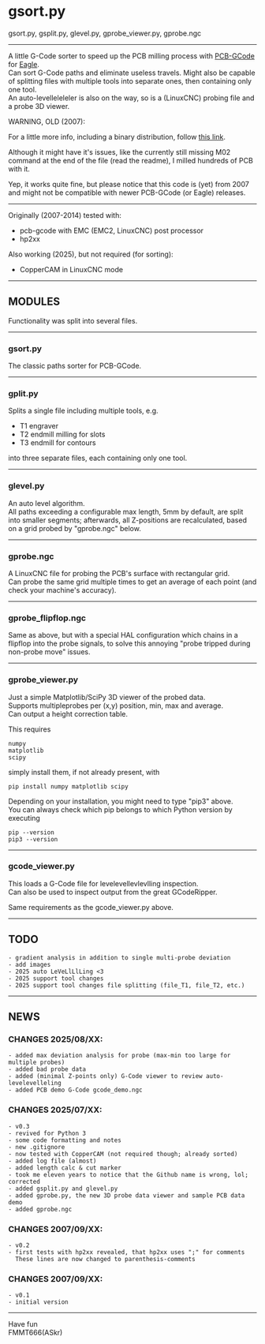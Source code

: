 gsort.py
========
gsort.py, gsplit.py, glevel.py, gprobe_viewer.py, gprobe.ngc

---
A little G-Code sorter to speed up the PCB milling process with [PCB-GCode][1] for [Eagle][2].  
Can sort G-Code paths and eliminate useless travels. Might also be capable of splitting files
with multiple tools into separate ones, then containing only one tool.  
An auto-levelleleleler is also on the way, so is a (LinuxCNC) probing file and a probe 3D viewer.


WARNING, OLD (2007):

For a little more info, including a binary distribution, follow [this link][3]. 

Although it might have it's issues, like the currently still missing M02 command at the end of the
file (read the readme), I milled hundreds of PCB with it.

Yep, it works quite fine, but please notice that this code is (yet) from 2007 and might not
be compatible with newer PCB-GCode (or Eagle) releases.



----------------------------------------------------------------------------------------------

Originally (2007-2014) tested with:

 - pcb-gcode with EMC (EMC2, LinuxCNC) post processor
 - hp2xx

 Also working (2025), but not required (for sorting):

 - CopperCAM in LinuxCNC mode


----------------------------------------------------------------------------------------------
## MODULES

Functionality was split into several files.


---
### gsort.py

The classic paths sorter for PCB-GCode.


---
### gplit.py

Splits a single file including multiple tools, e.g.

  - T1 engraver
  - T2 endmill milling for slots
  - T3 endmill for contours

into three separate files, each containing only one tool.


---
### glevel.py

An auto level algorithm.  
All paths exceeding a configurable max length, 5mm by default,
are split into smaller segments; afterwards, all Z-positions
are recalculated, based on a grid probed by "gprobe.ngc" below.


---
### gprobe.ngc

A LinuxCNC file for probing the PCB's surface with rectangular grid.  
Can probe the same grid multiple times to get an average of each point
(and check your machine's accuracy).


---
### gprobe_flipflop.ngc

Same as above, but with a special HAL configuration which chains in a flipflop
into the probe signals, to solve this annoying "probe tripped during non-probe move" issues.


---
### gprobe_viewer.py

Just a simple Matplotlib/SciPy 3D viewer of the probed data.  
Supports multipleprobes per (x,y) position, min, max and average.  
Can output a height correction table.

This requires

    numpy
    matplotlib
    scipy

simply install them, if not already present, with

    pip install numpy matplotlib scipy

Depending on your installation, you might need to type "pip3" above.  
You can always check which pip belongs to which Python version by executing

    pip --version
    pip3 --version


---
### gcode_viewer.py

This loads a G-Code file for levelevellevlevlling inspection.  
Can also be used to inspect output from the great GCodeRipper.  

Same requirements as the gcode_viewer.py above.



---
## TODO
    - gradient analysis in addition to single multi-probe deviation
    - add images
    - 2025 auto LeVeLlLlLing <3
    - 2025 support tool changes
    - 2025 support tool changes file splitting (file_T1, file_T2, etc.)


---
## NEWS

### CHANGES 2025/08/XX:
    - added max deviation analysis for probe (max-min too large for multiple probes)
    - added bad probe data
    - added (minimal Z-points only) G-Code viewer to review auto-levelevelleling
    - added PCB demo G-Code gcode_demo.ngc


### CHANGES 2025/07/XX:
    - v0.3
    - revived for Python 3
    - some code formatting and notes
    - new .gitignore
    - now tested with CopperCAM (not required though; already sorted)
    - added log file (almost)
    - added length calc & cut marker
    - took me eleven years to notice that the Github name is wrong, lol; corrected
    - added gsplit.py and glevel.py
    - added gprobe.py, the new 3D probe data viewer and sample PCB data demo
    - added gprobe.ngc


### CHANGES 2007/09/XX:
    - v0.2
    - first tests with hp2xx revealed, that hp2xx uses ";" for comments
      These lines are now changed to parenthesis-comments


### CHANGES 2007/09/XX:
    - v0.1
    - initial version



---
Have fun  
FMMT666(ASkr)  


[1]: http://www.pcbgcode.org/
[2]: http://www.cadsoft.de
[3]: http://www.askrprojects.net/software/gsort.html
